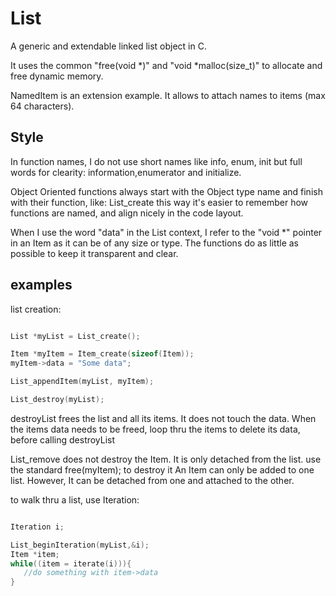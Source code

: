 # List
A generic and extendable linked list object in C.

It uses the common "free(void *)" and "void *malloc(size_t)" to allocate and free dynamic memory.

NamedItem is an extension example.
It allows to attach names to items (max 64 characters).

## Style
In function names, I do not use short names like info, enum, init but full words for clearity: information,enumerator and initialize.

Object Oriented functions always start with the Object type name and finish with their function, like: List_create this way it's easier to remember how functions are named, and align nicely in the code layout.

When I use the word "data" in the List context, I refer to the "void *" pointer in an Item as it can be of any size or type.
The functions do as little as possible to keep it transparent and clear. 

## examples
list creation:
```c

List *myList = List_create();

Item *myItem = Item_create(sizeof(Item));
myItem->data = "Some data";

List_appendItem(myList, myItem);

List_destroy(myList);


```
destroyList frees the list and all its items. 
It does not touch the data.
When the items data needs to be freed, loop thru the items to delete its data, before calling destroyList

List_remove does not destroy the Item. It is only detached from the list. use the standard free(myItem); to destroy it
An Item can only be added to one list. However, It can be detached from one and attached to the other.

to walk thru a list, use Iteration:
```c

Iteration i;

List_beginIteration(myList,&i);
Item *item;
while((item = iterate(i))){
   //do something with item->data
}


```
